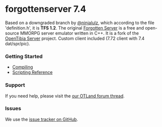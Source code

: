 forgottenserver 7.4
===============

Based on a downgraded branch by [@ninjalulz](https://github.com/ninjalulz/), which according to the file 'definition.h', it is **TFS 1.2**. The original [Forgotten Server](https://github.com/otland/forgottenserver/) is a free and open-source MMORPG server emulator written in C++. It is a fork of the [OpenTibia Server](https://github.com/opentibia/server) project. Custom client included (7.72 client with 7.4 dat/spr/pic).

### Getting Started 

* [Compiling](https://github.com/otland/forgottenserver/wiki/Compiling)
* [Scripting Reference](https://github.com/otland/forgottenserver/wiki/Script-Interface)

### Support

If you need help, please visit the [our OTLand forum thread](https://otland.net/threads/7-4-tfs-1-2.245320/).

### Issues

We use the [issue tracker on GitHub](https://github.com/babymannen/theforgottenserver-7.4/issues).
